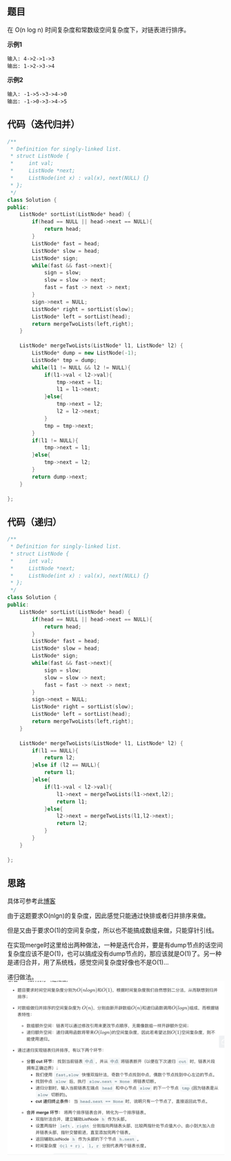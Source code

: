 ## 题目
在 O(n log n) 时间复杂度和常数级空间复杂度下，对链表进行排序。

**示例1**
```
输入: 4->2->1->3
输出: 1->2->3->4
```

**示例2**
```
输入: -1->5->3->4->0
输出: -1->0->3->4->5
```

## 代码（迭代归并）
```C++
/**
 * Definition for singly-linked list.
 * struct ListNode {
 *     int val;
 *     ListNode *next;
 *     ListNode(int x) : val(x), next(NULL) {}
 * };
 */
class Solution {
public:
    ListNode* sortList(ListNode* head) {
        if(head == NULL || head->next == NULL){
            return head;
        }
        ListNode* fast = head;
        ListNode* slow = head;
        ListNode* sign;
        while(fast && fast->next){
            sign = slow;
            slow = slow -> next;
            fast = fast -> next -> next;
        }
        sign->next = NULL;
        ListNode* right = sortList(slow);
        ListNode* left = sortList(head);
        return mergeTwoLists(left,right);
    }
    
    ListNode* mergeTwoLists(ListNode* l1, ListNode* l2) {
        ListNode* dump = new ListNode(-1);
        ListNode* tmp = dump;
        while(l1 != NULL && l2 != NULL){
            if(l1->val < l2->val){
                tmp->next = l1;
                l1 = l1->next;
            }else{
                tmp->next = l2;
                l2 = l2->next;
            }
            tmp = tmp->next;
        }
        if(l1 != NULL){
            tmp->next = l1;
        }else{
            tmp->next = l2;
        }
        return dump->next;
    }

};
```

## 代码（递归）
```C++
/**
 * Definition for singly-linked list.
 * struct ListNode {
 *     int val;
 *     ListNode *next;
 *     ListNode(int x) : val(x), next(NULL) {}
 * };
 */
class Solution {
public:
    ListNode* sortList(ListNode* head) {
        if(head == NULL || head->next == NULL){
            return head;
        }
        ListNode* fast = head;
        ListNode* slow = head;
        ListNode* sign;
        while(fast && fast->next){
            sign = slow;
            slow = slow -> next;
            fast = fast -> next -> next;
        }
        sign->next = NULL;
        ListNode* right = sortList(slow);
        ListNode* left = sortList(head);
        return mergeTwoLists(left,right);
    }
    
    ListNode* mergeTwoLists(ListNode* l1, ListNode* l2) {
        if(l1 == NULL){
            return l2;
        }else if (l2 == NULL){
            return l1;
        }else{
            if(l1->val < l2->val){
                l1->next = mergeTwoLists(l1->next,l2);
                return l1;
            }else{
                l2->next = mergeTwoLists(l1,l2->next);
                return l2;
            }
        }
    }

};
```

## 思路

具体可参考此[博客](https://leetcode-cn.com/problems/sort-list/solution/sort-list-gui-bing-pai-xu-lian-biao-by-jyd/)

由于这题要求O(nlgn)的复杂度，因此感觉只能通过快排或者归并排序来做。

但是又由于要求O(1)的空间复杂度，所以也不能搞成数组来做，只能穿针引线。

在实现merge时这里给出两种做法，一种是迭代合并，要是有dump节点的话空间复杂度应该不是O(1)，也可以搞成没有dump节点的，那应该就是O(1)了。另一种是递归合并，用了系统栈，感觉空间复杂度好像也不是O(1)...

递归做法。
![](static/148.png)